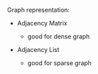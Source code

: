 Graph representation:

- Adjacency Matrix
  - good for dense graph

- Adjacency List
  - good for sparse graph